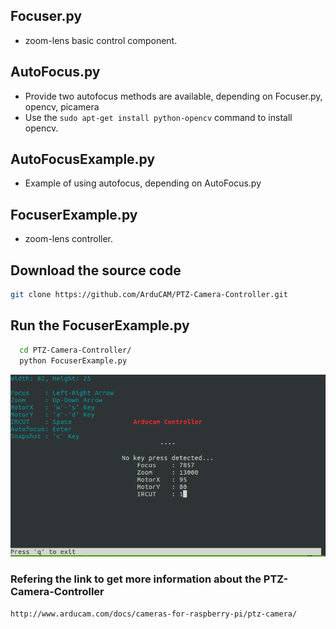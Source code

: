 ## Focuser.py
* zoom-lens basic control component.

## AutoFocus.py
* Provide two autofocus methods are available, depending on Focuser.py, opencv, picamera
* Use the `sudo apt-get install python-opencv` command to install opencv.

## AutoFocusExample.py
* Example of using autofocus, depending on AutoFocus.py

## FocuserExample.py
* zoom-lens controller.
## Download the source code 
```bash
git clone https://github.com/ArduCAM/PTZ-Camera-Controller.git
```
## Run the FocuserExample.py
```bash
  cd PTZ-Camera-Controller/
  python FocuserExample.py
```

![Alt text](https://github.com/ArduCAM/PTZ-Camera-Controller/blob/master/Arducam%20Controller.png)

### Refering the link to get more information about the PTZ-Camera-Controller
```bash
http://www.arducam.com/docs/cameras-for-raspberry-pi/ptz-camera/
```
